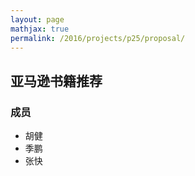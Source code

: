 ```yaml
---
layout: page
mathjax: true
permalink: /2016/projects/p25/proposal/
---
```


## 亚马逊书籍推荐

### 成员

- 胡健
- 季鹏
- 张快